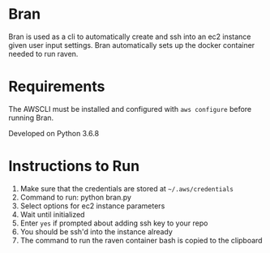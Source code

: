 # Bran

Bran is used as a cli to automatically create and ssh into an ec2 instance given user input settings. 
Bran automatically sets up the docker container needed to run raven.

# Requirements

The AWSCLI must be installed and configured with ```aws configure``` before running Bran.

Developed on Python 3.6.8

# Instructions to Run
1. Make sure that the credentials are stored at ```~/.aws/credentials```
2. Command to run: python bran.py
3. Select options for ec2 instance parameters
4. Wait until initialized
5. Enter ```yes``` if prompted about adding ssh key to your repo
6. You should be ssh'd into the instance already
7. The command to run the raven container bash is copied to the clipboard